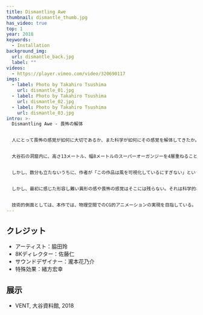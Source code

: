```yaml
---
title: Dismantling Awe
thumbnail: dismantle_thumb.jpg
has_video: true
top: 1
year: 2018
keywords:
  - Installation
background_img:
  url: dismantle_back.jpg
  label: ""
videos:
  - https://player.vimeo.com/video/320690117
imgs:
  - label: Photo by Takahiro Tsushima
    url: dismantle_01.jpg
  - label: Photo by Takahiro Tsushima
    url: dismantle_02.jpg
  - label: Photo by Takahiro Tsushima
    url: dismantle_03.jpg
intro: >-
  Dismantling Awe - 畏怖の解体


  人にとって畏怖の感覚が如何に大切であるか、また科学が如何にその感覚を解体してきたか。その解体の様子に立ち会うことを目的としたインスタレーション。


  大谷石の洞窟内に、高さ13メートル、幅8メートルのスーパーオーガンジーを4層重ねることで巨大な彫刻を作り出した。その表皮には8Kの高輝度プロジェクタを用いたリアルタイムの流体シミュレーションが投影されている。風に煽らて揺らめくその姿はあたかも触手を伸ばす巨大生物のようだ。その巨大さと異形さに人々は戸惑い、恐れ、立ちすくむ。


  しかし、数分も立たないうちに、作者が「この作品は風を可視化しているにすぎない」という説明をすることで、鑑賞者の態度は変化する。布に投影されている模様はその場で吹いている風のベクトル場であること、本作は風そのものを布の動きと8K映像で可視化した作品であること、そのような科学的な側面からの説明をする。すると、人々には理解が生まれ「なるほど」「面白い」「美しい」という感覚への変換が始まる。


  しかし、最初に感じた形容し難い異形の感や畏怖の感覚はそこには残らない。それは科学的な説明によって解体されてしまった。最初に感じ取った無限の可能性をもった感覚の塊は霧散し、二度と取り戻すことはできない。我々は未知のものと向き合った時に、それを恐れる。しかし、科学的な説明によって一旦「解った」と感じてしまうと、以後はその現象を科学的な記号としてしか捉えられなってしまうのではかなろうか。


  技術的側面としては、本作では、物理空間でのCG的アニメーションの実現を目指している。その場に吹いている風を、流体的な布の形とそこに投影されるシミュレーション映像の二つを用いて物理的にアニメーションしているのだ。オーガンジーの形状をカメラで取得しつづけ、三面図的にその曲面形状を分析することで、その場の風の流れを数値解析し、ベクトル場を逆生成している。この計算過程には扇風機を制御するマイコンのデータも合わせて用いられる。ここで生成されたベクトル場は8Kプロジェクタを通して4階層の布にプロジェクションされ、ボリュームをもった没入間のある風のベクトル場が生成される。
---
```


## クレジット

- アーティスト：脇田玲
- 8Kディレクター：佐藤仁
- サウンドデザイナー：瀧本花乃介
- 特殊効果：緒方宏幸

## 展示

- VENT, 大谷資料館, 2018

